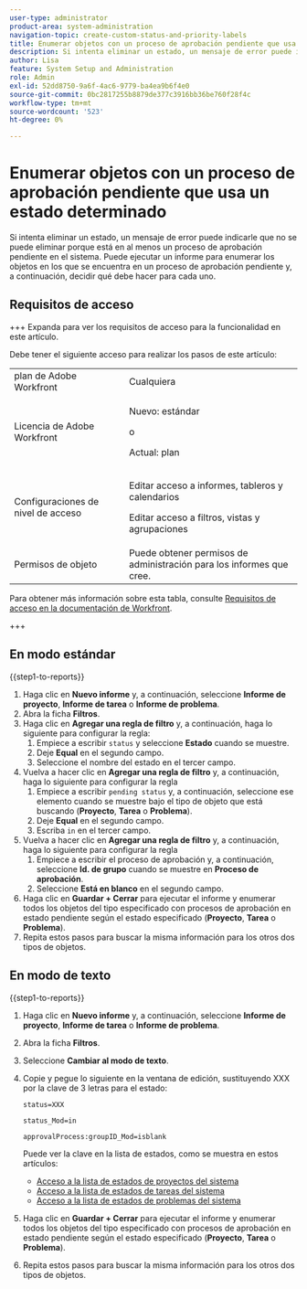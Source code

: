```yaml
---
user-type: administrator
product-area: system-administration
navigation-topic: create-custom-status-and-priority-labels
title: Enumerar objetos con un proceso de aprobación pendiente que usa un estado determinado
description: Si intenta eliminar un estado, un mensaje de error puede indicarle que no se puede eliminar porque se está utilizando en procesos de aprobación pendientes en objetos del sistema. Si desea buscar y revisar esos objetos para decidir lo que debe hacer, puede ejecutar un informe que los enumere.
author: Lisa
feature: System Setup and Administration
role: Admin
exl-id: 52dd8750-9a6f-4ac6-9779-ba4ea9b6f4e0
source-git-commit: 0bc2817255b8879de377c3916bb36be760f28f4c
workflow-type: tm+mt
source-wordcount: '523'
ht-degree: 0%

---
```


# Enumerar objetos con un proceso de aprobación pendiente que usa un estado determinado

Si intenta eliminar un estado, un mensaje de error puede indicarle que no se puede eliminar porque está en al menos un proceso de aprobación pendiente en el sistema. Puede ejecutar un informe para enumerar los objetos en los que se encuentra en un proceso de aprobación pendiente y, a continuación, decidir qué debe hacer para cada uno.

## Requisitos de acceso

+++ Expanda para ver los requisitos de acceso para la funcionalidad en este artículo.

Debe tener el siguiente acceso para realizar los pasos de este artículo:

<table style="table-layout:auto"> 
 <col> 
 <col> 
 <tbody> 
  <tr> 
   <td role="rowheader">plan de Adobe Workfront</td> 
   <td>Cualquiera</td> 
  </tr> 
  <tr> 
   <td role="rowheader">Licencia de Adobe Workfront</td> 
   <td>
     <p>Nuevo: estándar</p>
     <p>o</p>
     <p>Actual: plan</p>
   </td> 
  </tr> 
  <tr> 
   <td role="rowheader">Configuraciones de nivel de acceso</td> 
   <td><p>Editar acceso a informes, tableros y calendarios</p><p>Editar acceso a filtros, vistas y agrupaciones</p></td>
  </tr>
  <tr> 
   <td role="rowheader">Permisos de objeto</td> 
   <td>Puede obtener permisos de administración para los informes que cree.</td>
  </tr>
 </tbody> 
</table>

Para obtener más información sobre esta tabla, consulte [Requisitos de acceso en la documentación de Workfront](/help/quicksilver/administration-and-setup/add-users/access-levels-and-object-permissions/access-level-requirements-in-documentation.md).

+++

## En modo estándar

{{step1-to-reports}}

1. Haga clic en **Nuevo informe** y, a continuación, seleccione **Informe de proyecto**, **Informe de tarea** o **Informe de problema**.
1. Abra la ficha **Filtros**.
1. Haga clic en **Agregar una regla de filtro** y, a continuación, haga lo siguiente para configurar la regla:
   1. Empiece a escribir `status` y seleccione **Estado** cuando se muestre.
   1. Deje **Equal** en el segundo campo.
   1. Seleccione el nombre del estado en el tercer campo.
1. Vuelva a hacer clic en **Agregar una regla de filtro** y, a continuación, haga lo siguiente para configurar la regla
   1. Empiece a escribir `pending status` y, a continuación, seleccione ese elemento cuando se muestre bajo el tipo de objeto que está buscando (**Proyecto**, **Tarea** o **Problema**).
   1. Deje **Equal** en el segundo campo.
   1. Escriba `in` en el tercer campo.
1. Vuelva a hacer clic en **Agregar una regla de filtro** y, a continuación, haga lo siguiente para configurar la regla
   1. Empiece a escribir el proceso de aprobación y, a continuación, seleccione **Id. de grupo** cuando se muestre en **Proceso de aprobación**.
   1. Seleccione **Está en blanco** en el segundo campo.
1. Haga clic en **Guardar + Cerrar** para ejecutar el informe y enumerar todos los objetos del tipo especificado con procesos de aprobación en estado pendiente según el estado especificado (**Proyecto**, **Tarea** o **Problema**).
1. Repita estos pasos para buscar la misma información para los otros dos tipos de objetos.


## En modo de texto

{{step1-to-reports}}

1. Haga clic en **Nuevo informe** y, a continuación, seleccione **Informe de proyecto**, **Informe de tarea** o **Informe de problema**.
1. Abra la ficha **Filtros**.
1. Seleccione **Cambiar al modo de texto**.
1. Copie y pegue lo siguiente en la ventana de edición, sustituyendo XXX por la clave de 3 letras para el estado:

   `status=XXX`

   `status_Mod=in`

   `approvalProcess:groupID_Mod=isblank`

   Puede ver la clave en la lista de estados, como se muestra en estos artículos:
   * [Acceso a la lista de estados de proyectos del sistema](project-statuses.md)
   * [Acceso a la lista de estados de tareas del sistema](task-statuses.md)
   * [Acceso a la lista de estados de problemas del sistema](issue-statuses.md)

1. Haga clic en **Guardar + Cerrar** para ejecutar el informe y enumerar todos los objetos del tipo especificado con procesos de aprobación en estado pendiente según el estado especificado (**Proyecto**, **Tarea** o **Problema**).
1. Repita estos pasos para buscar la misma información para los otros dos tipos de objetos.
